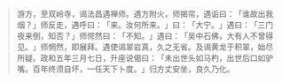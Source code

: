 > 游方，至双岭寺，谒法昌遇禅师。遇方附火，师揭帘，遇诟曰：​「谁故出我烟？​」师反走，遇呼曰：​「来。汝何所来。​」曰：​「大宁。​」遇曰：​「三门夜来倒，知否？​」师愕然曰：​「不知。​」遇曰：​「吴中石佛，大有人不曾得见。​」师惘然，即展拜。遇使谒翠岩真，久之无省。及谒黄龙于积翠，始尽所疑。政和五年三月七日，升座说偈曰：​「未出世头如马杓，出世后口如驴嘴。百年终须自坏，一任天下卜度。​」归方丈安坐，良久乃化。


